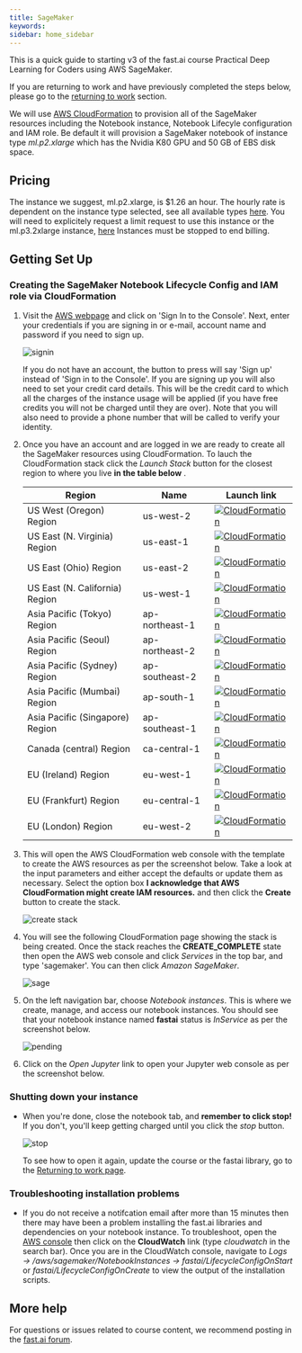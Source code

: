```yaml
---
title: SageMaker
keywords: 
sidebar: home_sidebar
---
```


This is a quick guide to starting v3 of the fast.ai course Practical Deep Learning for Coders using AWS SageMaker. 

If you are returning to work and have previously completed the steps below, please go to the [returning to work](https://course.fast.ai/update_sagemaker.html) section.

We will use [AWS CloudFormation](https://aws.amazon.com/cloudformation/) to provision all of the SageMaker resources including the Notebook instance, Notebook Lifecyle configuration and IAM role. Be default it will provision a SageMaker notebook of instance type *ml.p2.xlarge* which has the Nvidia K80 GPU and 50 GB of EBS disk space.

## Pricing

The instance we suggest, ml.p2.xlarge, is $1.26 an hour. The hourly rate is dependent on the instance type selected, see all available types [here](https://aws.amazon.com/sagemaker/pricing/).  You will need to explicitely request a limit request to use this instance or the ml.p3.2xlarge instance, [here](https://course.fast.ai/start_aws.html#step-2-request-service-limit ) Instances must be stopped to end billing.

## Getting Set Up

### Creating the SageMaker Notebook Lifecycle Config and IAM role via CloudFormation

1. Visit the [AWS webpage](https://aws.amazon.com/) and click on 'Sign In to the Console'. Next, enter your credentials if you are signing in or e-mail, account name and password if you need to sign up.

    <img alt="signin" src="/images/aws/signin.png" class="screenshot">

    If you do not have an account, the button to press will say 'Sign up' instead of 'Sign in to the Console'. If you are signing up you will also need to set your credit card details. This will be the credit card to which all the charges of the instance usage will be applied (if you have free credits you will not be charged until they are over). Note that you will also need to provide a phone number that will be called to verify your identity.

1. Once you have an account and are logged in we are ready to create all the SageMaker resources using CloudFormation. To lauch the CloudFormation stack click the *Launch Stack* button for the closest region to where you live **in the table below** . 

    Region | Name | Launch link
    --- | --- | ---
    US West (Oregon) Region | us-west-2 | [![CloudFormation](/images/aws/cfn-launch-stack.png)](https://us-west-2.console.aws.amazon.com/cloudformation/home?region=us-west-2#/stacks/create/review?filter=active&templateURL=https%3A%2F%2Fs3-eu-west-1.amazonaws.com%2Fmmcclean-public-files%2Fsagemaker-fastai-notebook%2Fsagemaker-cfn.yml&stackName=FastaiSageMakerStack)
    US East (N. Virginia) Region | us-east-1 | [![CloudFormation](/images/aws/cfn-launch-stack.png)](https://us-east-1.console.aws.amazon.com/cloudformation/home?region=us-east-1#/stacks/create/review?filter=active&templateURL=https%3A%2F%2Fs3-eu-west-1.amazonaws.com%2Fmmcclean-public-files%2Fsagemaker-fastai-notebook%2Fsagemaker-cfn.yml&stackName=FastaiSageMakerStack)
    US East (Ohio) Region | us-east-2 | [![CloudFormation](/images/aws/cfn-launch-stack.png)](https://us-east-2.console.aws.amazon.com/cloudformation/home?region=us-east-2#/stacks/create/review?filter=active&templateURL=https%3A%2F%2Fs3-eu-west-1.amazonaws.com%2Fmmcclean-public-files%2Fsagemaker-fastai-notebook%2Fsagemaker-cfn.yml&stackName=FastaiSageMakerStack)
    US East (N. California) Region | us-west-1 | [![CloudFormation](/images/aws/cfn-launch-stack.png)](https://us-west-1.console.aws.amazon.com/cloudformation/home?region=us-west-1#/stacks/create/review?filter=active&templateURL=https%3A%2F%2Fs3-eu-west-1.amazonaws.com%2Fmmcclean-public-files%2Fsagemaker-fastai-notebook%2Fsagemaker-cfn.yml&stackName=FastaiSageMakerStack)    
    Asia Pacific (Tokyo) Region | ap-northeast-1 | [![CloudFormation](/images/aws/cfn-launch-stack.png)](https://ap-northeast-1.console.aws.amazon.com/cloudformation/home?region=ap-northeast-1#/stacks/create/review?filter=active&templateURL=https%3A%2F%2Fs3-eu-west-1.amazonaws.com%2Fmmcclean-public-files%2Fsagemaker-fastai-notebook%2Fsagemaker-cfn.yml&stackName=FastaiSageMakerStack)
    Asia Pacific (Seoul) Region | ap-northeast-2 | [![CloudFormation](/images/aws/cfn-launch-stack.png)](https://ap-northeast-2.console.aws.amazon.com/cloudformation/home?region=ap-northeast-2#/stacks/create/review?filter=active&templateURL=https%3A%2F%2Fs3-eu-west-1.amazonaws.com%2Fmmcclean-public-files%2Fsagemaker-fastai-notebook%2Fsagemaker-cfn.yml&stackName=FastaiSageMakerStack)
    Asia Pacific (Sydney) Region | ap-southeast-2 | [![CloudFormation](/images/aws/cfn-launch-stack.png)](https://ap-southeast-2.console.aws.amazon.com/cloudformation/home?region=ap-southeast-2#/stacks/create/review?filter=active&templateURL=https%3A%2F%2Fs3-eu-west-1.amazonaws.com%2Fmmcclean-public-files%2Fsagemaker-fastai-notebook%2Fsagemaker-cfn.yml&stackName=FastaiSageMakerStack)
    Asia Pacific (Mumbai) Region | ap-south-1 | [![CloudFormation](/images/aws/cfn-launch-stack.png)](https://ap-south-1console.aws.amazon.com/cloudformation/home?region=ap-south-1#/stacks/create/review?filter=active&templateURL=https%3A%2F%2Fs3-eu-west-1.amazonaws.com%2Fmmcclean-public-files%2Fsagemaker-fastai-notebook%2Fsagemaker-cfn.yml&stackName=FastaiSageMakerStack) 
    Asia Pacific (Singapore) Region | ap-southeast-1 | [![CloudFormation](/images/aws/cfn-launch-stack.png)](https://ap-south-1console.aws.amazon.com/cloudformation/home?region=ap-southeast-1#/stacks/create/review?filter=active&templateURL=https%3A%2F%2Fs3-eu-west-1.amazonaws.com%2Fmmcclean-public-files%2Fsagemaker-fastai-notebook%2Fsagemaker-cfn.yml&stackName=FastaiSageMakerStack)           
    Canada (central) Region | ca-central-1 | [![CloudFormation](/images/aws/cfn-launch-stack.png)](https://ca-central-1.console.aws.amazon.com/cloudformation/home?region=ca-central-1#/stacks/create/review?filter=active&templateURL=https%3A%2F%2Fs3-eu-west-1.amazonaws.com%2Fmmcclean-public-files%2Fsagemaker-fastai-notebook%2Fsagemaker-cfn.yml&stackName=FastaiSageMakerStack)       
    EU (Ireland) Region | eu-west-1 | [![CloudFormation](/images/aws/cfn-launch-stack.png)](https://eu-west-1.console.aws.amazon.com/cloudformation/home?region=eu-west-1#/stacks/create/review?filter=active&templateURL=https%3A%2F%2Fs3-eu-west-1.amazonaws.com%2Fmmcclean-public-files%2Fsagemaker-fastai-notebook%2Fsagemaker-cfn.yml&stackName=FastaiSageMakerStack)
    EU (Frankfurt) Region | eu-central-1 | [![CloudFormation](/images/aws/cfn-launch-stack.png)](https://eu-central-1.console.aws.amazon.com/cloudformation/home?region=eu-central-1#/stacks/create/review?filter=active&templateURL=https%3A%2F%2Fs3-eu-west-1.amazonaws.com%2Fmmcclean-public-files%2Fsagemaker-fastai-notebook%2Fsagemaker-cfn.yml&stackName=FastaiSageMakerStack)
    EU (London) Region | eu-west-2 | [![CloudFormation](/images/aws/cfn-launch-stack.png)](https://eu-west-2.console.aws.amazon.com/cloudformation/home?region=eu-west-2#/stacks/create/review?filter=active&templateURL=https%3A%2F%2Fs3-eu-west-1.amazonaws.com%2Fmmcclean-public-files%2Fsagemaker-fastai-notebook%2Fsagemaker-cfn.yml&stackName=FastaiSageMakerStack)    

1. This will open the AWS CloudFormation web console with the template to create the AWS resources as per the screenshot below. Take a look at the input parameters and either accept the defaults or update them as necessary. Select the option box **I acknowledge that AWS CloudFormation might create IAM resources.** and then click the **Create** button to create the stack.

    <img alt="create stack" src="/images/sagemaker/create_stack.png" class="screenshot">

1. You will see the following CloudFormation page showing the stack is being created. Once the stack reaches the **CREATE_COMPLETE** state then open the AWS web console and click *Services* in the top bar, and type 'sagemaker'. You can then click *Amazon SageMaker*.

   <img alt="sage" src="/images/sagemaker/01.png" class="screenshot">

1. On the left navigation bar, choose *Notebook instances*. This is where we create, manage, and access our notebook instances. You should see that your notebook instance named **fastai** status is *InService* as per the screenshot below.

   <img alt="pending" src="/images/sagemaker/16.png" class="screenshot">

1. Click on the *Open Jupyter* link to open your Jupyter web console as per the screenshot below.

### Shutting down your instance

- When you're done, close the notebook tab, and **remember to click stop!** If you don't, you'll keep getting charged until you click the *stop* button.

    <img alt="stop" src="/images/sagemaker/23.png" class="screenshot">

  To see how to open it again, update the course or the fastai library, go to the [Returning to work page](update_sagemaker.html).

### Troubleshooting installation problems

- If you do not receive a notifcation email after more than 15 minutes then there may have been a problem installing the fast.ai libraries and dependencies on your notebook instance. To troubleshoot, open the [AWS console](https://aws.amazon.com/console/) then click on the **CloudWatch** link (type *cloudwatch* in the search bar). Once you are in the CloudWatch console, navigate to *Logs -> /aws/sagemaker/NotebookInstances -> fastai/LifecycleConfigOnStart* or *fastai/LifecycleConfigOnCreate* to view the output of the installation scripts.

## More help

For questions or issues related to course content, we recommend posting in the [fast.ai forum](http://forums.fast.ai/).
